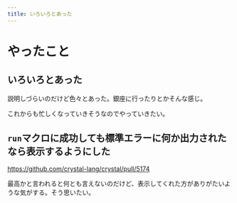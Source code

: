 ```yaml
---
title: いろいろとあった
---
```


# やったこと

## いろいろとあった

説明しづらいのだけど色々とあった。銀座に行ったりとかそんな感じ。

これからも忙しくなっていきそうなのでやっていきたい。

## `run`マクロに成功しても標準エラーに何か出力されたなら表示するようにした

<https://github.com/crystal-lang/crystal/pull/5174>

最高かと言われると何とも言えないのだけど、表示してくれた方がありがたいような気がする。そう思いたい。
